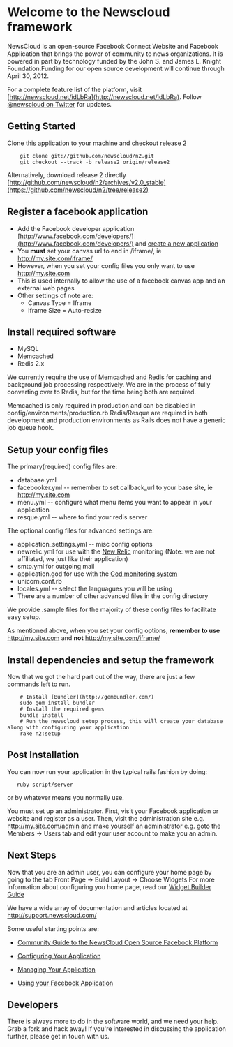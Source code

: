 Welcome to the Newscloud framework
==================================

NewsCloud is an open-source Facebook Connect Website and Facebook Application that brings the power of community to news  organizations. It is powered in part by technology funded by the John S. and James L. Knight Foundation.Funding for our open source development will continue through April 30, 2012.

For a complete feature list of the platform, visit [http://newscloud.net/idLbRa](http://newscloud.net/idLbRa). Follow [@newscloud on Twitter](http://twitter.com/newscloud) for updates.

Getting Started
---------------

Clone this application to your machine and checkout release 2

        git clone git://github.com/newscloud/n2.git
        git checkout --track -b release2 origin/release2

Alternatively, download release 2 directly [http://github.com/newscloud/n2/archives/v2.0_stable](https://github.com/newscloud/n2/tree/release2)

Register a facebook application
-------------------------------

  * Add the Facebook developer application [http://www.facebook.com/developers/](http://www.facebook.com/developers/) and [create a new application](http://www.facebook.com/developers/createapp.php)
  * You **must** set your canvas url to end in /iframe/, ie http://my.site.com/iframe/
  * However, when you set your config files you only want to use http://my.site.com
  * This is used internally to allow the use of a facebook canvas app and an external web pages
  * Other settings of note are:
    * Canvas Type = Iframe
	* Iframe Size = Auto-resize

Install required software
-------------------------

  * MySQL
  * Memcached
  * Redis 2.x

We currently require the use of Memcached and Redis for caching and background job processing respectively.  We are in the process of fully converting over to Redis, but for the time being both are required.

Memcached is only required in production and can be disabled in config/environments/production.rb
Redis/Resque are required in both development and production environments as Rails does not have a generic job queue hook.

Setup your config files
-----------------------

The primary(required) config files are:

  * database.yml
  * facebooker.yml -- remember to set callback_url to your base site, ie http://my.site.com
  * menu.yml -- configure what menu items you want to appear in your application
  * resque.yml -- where to find your redis server

The optional config files for advanced settings are:

  * application_settings.yml -- misc config options
  * newrelic.yml for use with the [New Relic](http://newrelic.com/) monitoring (Note: we are not affiliated, we just like their application)
  * smtp.yml for outgoing mail
  * application.god for use with the [God monitoring system](http://god.rubyforge.org/)
  * unicorn.conf.rb
  * locales.yml -- select the languagues you will be using
  * There are a number of other advanced files in the config directory

We provide .sample files for the majority of these config files to facilitate easy setup.

As mentioned above, when you set your config options, **remember to use** http://my.site.com and **not** http://my.site.com/iframe/

Install dependencies and setup the framework
--------------------------------------------

Now that we got the hard part out of the way, there are just a few commands left to run.

        # Install [Bundler](http://gembundler.com/)
        sudo gem install bundler
        # Install the required gems
        bundle install
        # Run the newscloud setup process, this will create your database along with configuring your application
        rake n2:setup

Post Installation
-----------------

You can now run your application in the typical rails fashion by doing:

       ruby script/server

or by whatever means you normally use.

You must set up an administrator. First, visit your Facebook application or website and register as a user. Then, visit the administration site e.g. http://my.site.com/admin and make yourself an administrator e.g. goto the Members -> Users tab and edit your user account to make you an admin.

Next Steps
----------

Now that you are an admin user, you can configure your home page by going to the tab Front Page -> Build Layout -> Choose Widgets
For more information about configuring you home page, read our [Widget Builder Guide](http://support.newscloud.com/faqs/managing-your-application/using-the-new-masonry-layout-and-widget-builder)

We have a wide array of documentation and articles located at http://support.newscloud.com/

Some useful starting points are:

  * [Community Guide to the NewsCloud Open Source Facebook Platform](http://blog.newscloud.com/community-guide-to-the-newscloud-open-source-facebook-platform.html)
  
  * [Configuring Your Application](http://support.newscloud.com/faqs/configuring-your-application)
  
  * [Managing Your Application](http://support.newscloud.com/faqs/managing-your-application)
  
  * [Using your Facebook Application](http://support.newscloud.com/faqs/using-your-facebook-application)

Developers
----------

There is always more to do in the software world, and we need your help. Grab a fork and hack away! If you're interested in discussing the application further, please get in touch with us.
